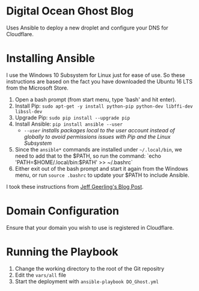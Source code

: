 # Digital Ocean Ghost Blog
Uses Ansible to deploy a new droplet and configure your DNS for Cloudflare.

# Installing Ansible
I use the Windows 10 Subsystem for Linux just for ease of use. So these instructions are based on the fact you have downloaded the Ubuntu 16 LTS from the Microsoft Store.

1. Open a bash prompt (from start menu, type 'bash' and hit enter).
2. Install Pip: `sudo apt-get -y install python-pip python-dev libffi-dev libssl-dev`
3. Upgrade Pip: `sudo pip install --upgrade pip`
4. Install Ansible: `pip install ansible --user`
    * _`--user` installs packages local to the user account instead of globally to avoid permissions issues with Pip and the Linux Subsystem_
5. Since the `ansible*` commands are installed under `~/.local/bin`, we need to add that to the $PATH, so run the command: `echo 'PATH=$HOME/.local/bin:$PATH' >> ~/.bashrc`
6. Either exit out of the bash prompt and start it again from the Windows menu, or run `source .bashrc` to update your $PATH to include Ansible.

I took these instructions from [Jeff Geerling's Blog Post](https://www.jeffgeerling.com/blog/2017/using-ansible-through-windows-10s-subsystem-linux).


# Domain Configuration
Ensure that your domain you wish to use is registered in Cloudflare.


# Running the Playbook
1. Change the working directory to the root of the Git repositry
2. Edit the `vars/all` file
2. Start the deployment with `ansible-playbook DO_Ghost.yml`
